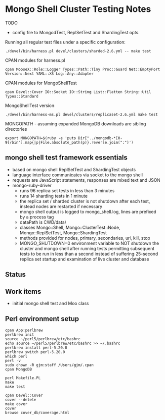# Mongo Shell Cluster Testing Notes

TODO

- config file to MongodTest, ReplSetTest and ShardingTest opts

Running all regular test files under a specific configuration:

    ./devel/bin/harness.pl devel/clusters/sharded-2.6.yml -- make test

CPAN modules for harness.pl

    cpan MooseX::Role::Logger Types::Path::Tiny Proc::Guard Net::EmptyPort Version::Next YAML::XS Log::Any::Adapter    

CPAN modules for MongoShellTest

    cpan Devel::Cover IO::Socket IO::String List::Flatten String::Util Types::Standard

MongoShellTest version

    ./devel/bin/harness-ms.pl devel/clusters/replicaset-2.6.yml make test

MONGOPATH - assuming expanded MongoDB downloads are sibling directories

    export MONGOPATH=$(ruby -e 'puts Dir["../mongodb-*[0-9]/bin"].map{|p|File.absolute_path(p)}.reverse.join(":")')

## mongo shell test framework essentials

- based on mongo shell ReplSetTest and ShardingTest objects
- language interface communicates via socket to the mongo shell
- requests are JavaScript statements, responses are mixed text and JSON
- mongo-ruby-driver
    - runs 96 replica set tests in less than 3 minutes
    - runs 14 sharding tests in 1 minute
    - the replica set / sharded cluster is not shutdown after each test, instead nodes are restarted if necessary
    - mongo shell output is logged to mongo_shell.log, lines are prefixed by a process tag
    - dataPath is CWD/data/
    - classes Mongo::Shell, Mongo::ClusterTest::Node, Mongo::ReplSetTest, Mongo::ShardingTest
    - methods provided for nodes, primary, secondaries, uri, kill, stop
    - MONGO_SHUTDOWN=0 environment variable to NOT shutdown the cluster and mongo shell after running tests
      permitting subsequent tests to be run in less than a second instead of suffering 25-second replica set startup
      and examination of live cluster and database

## Status

## Work items

- initial mongo shell test and Moo class 

## Perl environment setup

    cpan App:perlbrew
    perlbrew init
    source ~/perl5/perlbrew/etc/bashrc
    echo source ~/perl5/perlbrew/etc/bashrc >> ~/.bashrc
    perlbrew install perl-5.20.0
    perlbrew switch perl-5.20.0
    which perl
    perl -v
    sudo chown -R gjm:staff /Users/gjm/.cpan
    cpan MongoDB
    
    perl Makefile.PL
    make
    make test
    
    cpan Devel::Cover
    cover --delete
    make cover
    cover
    browse cover_db/coverage.html
    